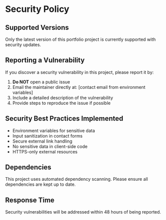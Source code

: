 # Security Policy

## Supported Versions

Only the latest version of this portfolio project is currently supported with security updates.

## Reporting a Vulnerability

If you discover a security vulnerability in this project, please report it by:

1. **Do NOT** open a public issue
2. Email the maintainer directly at: [contact email from environment variables]
3. Include a detailed description of the vulnerability
4. Provide steps to reproduce the issue if possible

## Security Best Practices Implemented

- Environment variables for sensitive data
- Input sanitization in contact forms
- Secure external link handling
- No sensitive data in client-side code
- HTTPS-only external resources

## Dependencies

This project uses automated dependency scanning. Please ensure all dependencies are kept up to date.

## Response Time

Security vulnerabilities will be addressed within 48 hours of being reported.

